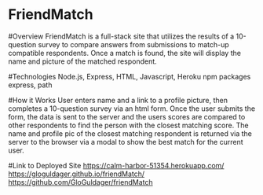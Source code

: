 # FriendMatch

#Overview
FriendMatch is a full-stack site that utilizes the results of a 10-question survey to compare answers from submissions to match-up compatible respondents. Once a match is found, the site will display the name and picture of the matched respondent.

#Technologies
Node.js, Express, HTML, Javascript, Heroku
npm packages express, path

#How it Works
User enters name and a link to a profile picture, then completes a 10-question survey via an html form. Once the user submits the form, the data is sent to the server and the users scores are compared to other respondents to find the person with the closest matching score. The name and profile pic of the closest matching respondent is returned via the server to the browser via a modal to show the best match for the current user.

#Link to Deployed Site
https://calm-harbor-51354.herokuapp.com/
https://gloguldager.github.io/friendMatch/
https://github.com/GloGuldager/friendMatch
